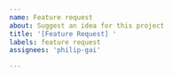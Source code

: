 ```yaml
---
name: Feature request
about: Suggest an idea for this project
title: '[Feature Request] '
labels: feature request
assignees: 'philip-gai'

---
```

